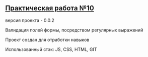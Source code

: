 [Практическая работа №10][1]
-------------
версия проекта - 0.0.2

Валидация полей формы, посредством регулярных выражений

Проект создан для отработки навыков

Использованный стэк: JS, CSS, HTML, GIT

[1]: https://github.com/adam-p/markdown-here/wiki/Markdown-Here-Cheatsheet